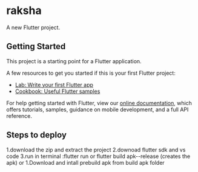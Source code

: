 # raksha

A new Flutter project.

## Getting Started

This project is a starting point for a Flutter application.

A few resources to get you started if this is your first Flutter project:

- [Lab: Write your first Flutter app](https://flutter.dev/docs/get-started/codelab)
- [Cookbook: Useful Flutter samples](https://flutter.dev/docs/cookbook)

For help getting started with Flutter, view our
[online documentation](https://flutter.dev/docs), which offers tutorials,
samples, guidance on mobile development, and a full API reference.

## Steps to deploy
 1.download the zip and extract the project
 2.downoad flutter sdk and vs code
 3.run in terminal :flutter run or flutter build apk--release (creates the apk)
               or
 1.Download and intall prebuild apk from build apk folder
 
 

